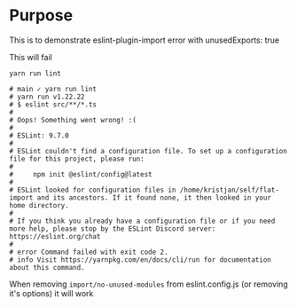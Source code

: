# Purpose

This is to demonstrate eslint-plugin-import error with unusedExports: true

This will fail

```shell
yarn run lint

# main ✓ yarn run lint
# yarn run v1.22.22
# $ eslint src/**/*.ts
# 
# Oops! Something went wrong! :(
# 
# ESLint: 9.7.0
# 
# ESLint couldn't find a configuration file. To set up a configuration file for this project, please run:
# 
#     npm init @eslint/config@latest
# 
# ESLint looked for configuration files in /home/kristjan/self/flat-import and its ancestors. If it found none, it then looked in your home directory.
# 
# If you think you already have a configuration file or if you need more help, please stop by the ESLint Discord server: https://eslint.org/chat
# 
# error Command failed with exit code 2.
# info Visit https://yarnpkg.com/en/docs/cli/run for documentation about this command.

```

When removing `import/no-unused-modules` from eslint.config.js (or removing it's options) it will work
